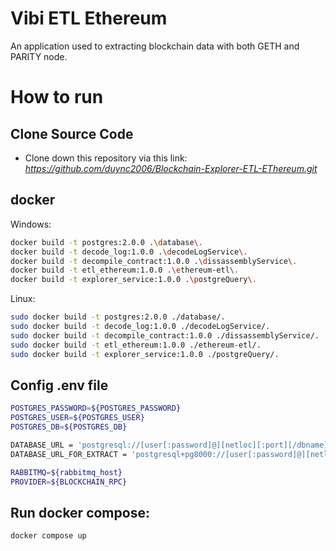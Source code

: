 # Vibi ETL Ethereum
An application used to extracting blockchain data with both GETH and PARITY node.

# How to run

## Clone Source Code
- Clone down this repository via this link: _https://github.com/duync2006/Blockchain-Explorer-ETL-EThereum.git_

## docker
Windows: 
```bash
docker build -t postgres:2.0.0 .\database\.
docker build -t decode_log:1.0.0 .\decodeLogService\.
docker build -t decompile_contract:1.0.0 .\dissassemblyService\.
docker build -t etl_ethereum:1.0.0 .\ethereum-etl\.
docker build -t explorer_service:1.0.0 .\postgreQuery\.

```
Linux:
```bash
sudo docker build -t postgres:2.0.0 ./database/.
sudo docker build -t decode_log:1.0.0 ./decodeLogService/.
sudo docker build -t decompile_contract:1.0.0 ./dissassemblyService/.
sudo docker build -t etl_ethereum:1.0.0 ./ethereum-etl/.
sudo docker build -t explorer_service:1.0.0 ./postgreQuery/.
```

## Config .env file
```bash
POSTGRES_PASSWORD=${POSTGRES_PASSWORD}
POSTGRES_USER=${POSTGRES_USER}
POSTGRES_DB=${POSTGRES_DB}

DATABASE_URL = 'postgresql://[user[:password]@][netloc][:port][/dbname][?param1=value1&...]'
DATABASE_URL_FOR_EXTRACT = 'postgresql+pg8000://[user[:password]@][netloc][:port][/dbname][?param1=value1&...]'

RABBITMQ=${rabbitmq_host}
PROVIDER=${BLOCKCHAIN_RPC}
```

## Run docker compose: 
```bash
docker compose up
```



